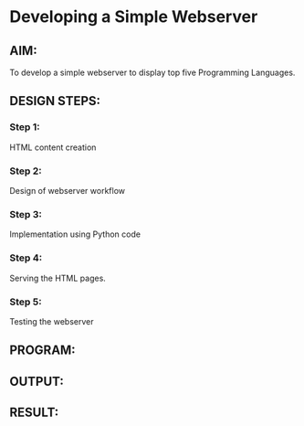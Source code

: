 # Developing a Simple Webserver
## AIM:
To develop a simple webserver to display top five Programming Languages.

## DESIGN STEPS:
### Step 1: 
HTML content creation
### Step 2:
Design of webserver workflow
### Step 3:
Implementation using Python code
### Step 4:
Serving the HTML pages.
### Step 5:
Testing the webserver
## PROGRAM:


## OUTPUT:


## RESULT:

